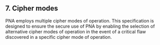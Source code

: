 ## 7. Cipher modes

PNA employs multiple cipher modes of operation. This specification is designed to ensure the secure use of PNA by enabling the selection of alternative cipher modes of operation in the event of a critical flaw discovered in a specific cipher mode of operation.
